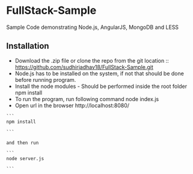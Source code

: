 # FullStack-Sample
  Sample Code demonstrating Node.js, AngularJS, MongoDB and LESS

## Installation

   - Download the .zip file or clone the repo from the git location :: https://github.com/sudhirjadhav18/FullStack-Sample.git      
   - Node.js has to be installed on the system, if not that should be done before running program.
   - Install the node modules - Should be performed inside the root folder
     npm install
   - To run the program, run following command
     node index.js
   - Open url in the browser http://localhost:8080/

	```
	npm install

	```

	and then run 

	```
	node server.js

	```